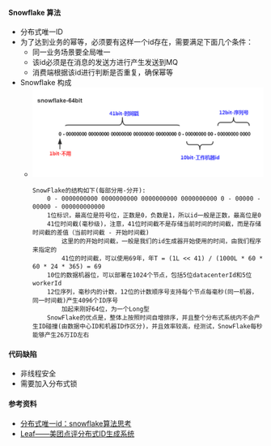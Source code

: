 #### Snowflake 算法
- 分布式唯一ID
- 为了达到业务的幂等，必须要有这样一个id存在，需要满足下面几个条件：
  - 同一业务场景要全局唯一
  - 该id必须是在消息的发送方进行产生发送到MQ
  - 消费端根据该id进行判断是否重复，确保幂等
- Snowflake 构成
  - ![avatar](images/Snowflake_1.png)
    ```
    SnowFlake的结构如下(每部分用-分开):
        0 - 0000000000 0000000000 0000000000 0000000000 0 - 00000 - 00000 - 000000000000
        1位标识，最高位是符号位，正数是0，负数是1，所以id一般是正数，最高位是0
        41位时间截(毫秒级)，注意，41位时间截不是存储当前时间的时间截，而是存储时间截的差值（当前时间截 - 开始时间截)
            这里的的开始时间截，一般是我们的id生成器开始使用的时间，由我们程序来指定的
            41位的时间截，可以使用69年，年T = (1L << 41) / (1000L * 60 * 60 * 24 * 365) = 69
        10位的数据机器位，可以部署在1024个节点，包括5位datacenterId和5位workerId
        12位序列，毫秒内的计数，12位的计数顺序号支持每个节点每毫秒(同一机器，同一时间截)产生4096个ID序号
            加起来刚好64位，为一个Long型
        SnowFlake的优点是，整体上按照时间自增排序，并且整个分布式系统内不会产生ID碰撞(由数据中心ID和机器ID作区分)，并且效率较高，经测试，SnowFlake每秒能够产生26万ID左右
    ```
#### 代码缺陷
- 非线程安全
- 需要加入分布式锁

#### 参考资料
- [分布式唯一id：snowflake算法思考](https://www.cnblogs.com/jiangxinlingdu/p/8440413.html)
- [Leaf——美团点评分布式ID生成系统](Leaf——美团点评分布式ID生成系统)

